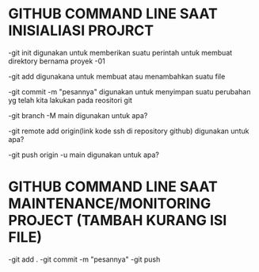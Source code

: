 # GITHUB COMMAND LINE SAAT INISIALIASI PROJRCT 

-git init 
digunakan untuk memberikan suatu perintah untuk membuat direktory bernama proyek -01

-git add 
digunakana untuk membuat atau menambahkan suatu file 

-git commit -m "pesannya"
digunakan untuk menyimpan suatu perubahan yg telah kita lakukan pada reositori git

-git branch -M main
digunakan untuk apa?

-git remote add origin(link kode ssh di repository github)
digunakan untuk apa?

-git push origin -u main
digunakan untuk apa?

# GITHUB COMMAND LINE SAAT MAINTENANCE/MONITORING PROJECT (TAMBAH KURANG ISI FILE)

-git add .
-git commit -m "pesannya"
-git push
